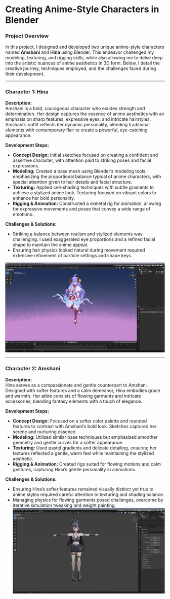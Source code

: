 # Creating Anime-Style Characters in Blender

### Project Overview

In this project, I designed and developed two unique anime-style characters named **Amshani** and **Hina** using Blender. This endeavor challenged my modeling, texturing, and rigging skills, while also allowing me to delve deep into the artistic nuances of anime aesthetics in 3D form. Below, I detail the creative journey, techniques employed, and the challenges faced during their development.

---

### Character 1: Hina
**Description:**  
Amshani is a bold, courageous character who exudes strength and determination. Her design captures the essence of anime aesthetics with an emphasis on sharp features, expressive eyes, and intricate hairstyles. Amshani’s outfit reflects her dynamic personality, blending traditional elements with contemporary flair to create a powerful, eye-catching appearance.

**Development Steps:**  
- **Concept Design:** Initial sketches focused on creating a confident and assertive character, with attention paid to striking poses and facial expressions.  
- **Modeling:** Created a base mesh using Blender’s modeling tools, emphasizing the proportional balance typical of anime characters, with special attention given to hair details and facial structure.  
- **Texturing:** Applied cell-shading techniques with subtle gradients to achieve a stylized anime look. Texturing focused on vibrant colors to enhance her bold personality.  
- **Rigging & Animation:** Constructed a skeletal rig for animation, allowing for expressive movements and poses that convey a wide range of emotions.

**Challenges & Solutions:**  
- Striking a balance between realism and stylized elements was challenging. I used exaggerated eye proportions and a refined facial shape to maintain the anime appeal.  
- Ensuring hair physics looked natural during movement required extensive refinement of particle settings and shape keys.

![Image Hina](./Images/Screenshot%20(338).png)


---

### Character 2: Amshani
**Description:**  
Hina serves as a compassionate and gentle counterpart to Amshani. Designed with softer features and a calm demeanor, Hina embodies grace and warmth. Her attire consists of flowing garments and intricate accessories, blending fantasy elements with a touch of elegance.

**Development Steps:**  
- **Concept Design:** Focused on a softer color palette and rounded features to contrast with Amshani’s bold look. Sketches captured her serene and nurturing essence.  
- **Modeling:** Utilized similar base techniques but emphasized smoother geometry and gentle curves for a softer appearance.  
- **Texturing:** Used pastel gradients and delicate detailing, ensuring her textures reflected a gentle, warm feel while maintaining the stylized aesthetic.  
- **Rigging & Animation:** Created rigs suited for flowing motions and calm gestures, capturing Hina’s gentle personality in animations.

**Challenges & Solutions:**  
- Ensuring Hina’s softer features remained visually distinct yet true to anime styles required careful attention to texturing and shading balance.  
- Managing physics for flowing garments posed challenges, overcome by iterative simulation tweaking and weight painting.
![Image Hina](./Images/Screenshot%20(337).png)